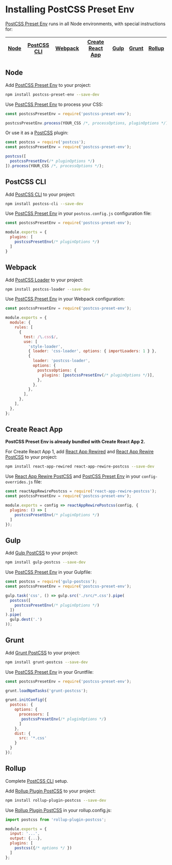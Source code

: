 # Installing PostCSS Preset Env

[PostCSS Preset Env] runs in all Node environments, with special instructions for:

| [Node](#node) | [PostCSS CLI](#postcss-cli) | [Webpack](#webpack) | [Create React App](#create-react-app) | [Gulp](#gulp) | [Grunt](#grunt) | [Rollup](#rollup) |
| --- | --- | --- | --- | --- | --- | --- |

## Node

Add [PostCSS Preset Env] to your project:

```bash
npm install postcss-preset-env --save-dev
```

Use [PostCSS Preset Env] to process your CSS:

```js
const postcssPresetEnv = require('postcss-preset-env');

postcssPresetEnv.process(YOUR_CSS /*, processOptions, pluginOptions */);
```

Or use it as a [PostCSS] plugin:

```js
const postcss = require('postcss');
const postcssPresetEnv = require('postcss-preset-env');

postcss([
  postcssPresetEnv(/* pluginOptions */)
]).process(YOUR_CSS /*, processOptions */);
```

## PostCSS CLI

Add [PostCSS CLI] to your project:

```bash
npm install postcss-cli --save-dev
```

Use [PostCSS Preset Env] in your `postcss.config.js` configuration file:

```js
const postcssPresetEnv = require('postcss-preset-env');

module.exports = {
  plugins: [
    postcssPresetEnv(/* pluginOptions */)
  ]
}
```

## Webpack

Add [PostCSS Loader] to your project:

```bash
npm install postcss-loader --save-dev
```

Use [PostCSS Preset Env] in your Webpack configuration:

```js
const postcssPresetEnv = require('postcss-preset-env');

module.exports = {
  module: {
    rules: [
      {
        test: /\.css$/,
        use: [
          'style-loader',
          { loader: 'css-loader', options: { importLoaders: 1 } },
          {
            loader: 'postcss-loader',
            options: {
              postcssOptions: {
                plugins: [postcssPresetEnv(/* pluginOptions */)],
              },
            },
          },
        ],
      },
    ],
  },
};
```

## Create React App

**PostCSS Preset Env is already bundled with Create React App 2.**

For Create React App 1, add [React App Rewired] and [React App Rewire PostCSS]
to your project:

```bash
npm install react-app-rewired react-app-rewire-postcss --save-dev
```

Use [React App Rewire PostCSS] and [PostCSS Preset Env] in your
`config-overrides.js` file:

```js
const reactAppRewirePostcss = require('react-app-rewire-postcss');
const postcssPresetEnv = require('postcss-preset-env');

module.exports = config => reactAppRewirePostcss(config, {
  plugins: () => [
    postcssPresetEnv(/* pluginOptions */)
  ]
});
```

## Gulp

Add [Gulp PostCSS] to your project:

```bash
npm install gulp-postcss --save-dev
```

Use [PostCSS Preset Env] in your Gulpfile:

```js
const postcss = require('gulp-postcss');
const postcssPresetEnv = require('postcss-preset-env');

gulp.task('css', () => gulp.src('./src/*.css').pipe(
  postcss([
    postcssPresetEnv(/* pluginOptions */)
  ])
).pipe(
  gulp.dest('.')
));
```

## Grunt

Add [Grunt PostCSS] to your project:

```bash
npm install grunt-postcss --save-dev
```

Use [PostCSS Preset Env] in your Gruntfile:

```js
const postcssPresetEnv = require('postcss-preset-env');

grunt.loadNpmTasks('grunt-postcss');

grunt.initConfig({
  postcss: {
    options: {
      processors: [
       postcssPresetEnv(/* pluginOptions */)
      ]
    },
    dist: {
      src: '*.css'
    }
  }
});
```

## Rollup

Complete [PostCSS CLI](#postcss-cli) setup.

Add [Rollup Plugin PostCSS] to your project:

```bash
npm install rollup-plugin-postcss --save-dev
```

Use [Rollup Plugin PostCSS] in your rollup.config.js:

```js
import postcss from 'rollup-plugin-postcss';

module.exports = {
  input: '...',
  output: {...},
  plugins: [
    postcss({/* options */ })
  ]
};
```

[Gulp PostCSS]: https://github.com/postcss/gulp-postcss
[Grunt PostCSS]: https://github.com/nDmitry/grunt-postcss
[PostCSS]: https://github.com/postcss/postcss
[PostCSS CLI]: https://github.com/postcss/postcss-cli
[PostCSS Loader]: https://github.com/postcss/postcss-loader
[PostCSS Preset Env]: https://github.com/csstools/postcss-preset-env
[React App Rewire PostCSS]: https://github.com/csstools/react-app-rewire-postcss
[React App Rewired]: https://github.com/timarney/react-app-rewired
[Rollup Plugin PostCSS]: https://github.com/egoist/rollup-plugin-postcss
